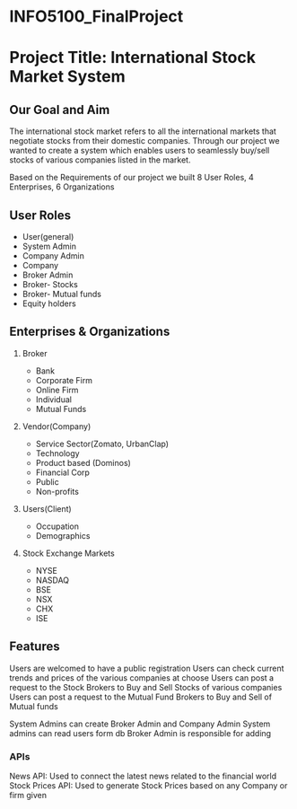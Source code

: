 # INFO5100_FinalProject

# Project Title: International Stock Market System 

## Our Goal and Aim 

The international stock market refers to all the international markets that negotiate stocks from their domestic companies. Through our project we wanted to create a system which enables users to seamlessly buy/sell stocks of various companies listed in the market. 

Based on the Requirements of our project we built 8 User Roles, 4 Enterprises, 6 Organizations

## User Roles

- User(general)
- System Admin
- Company Admin 
- Company
- Broker Admin
- Broker- Stocks
- Broker- Mutual funds
- Equity holders 

## Enterprises & Organizations

1. Broker
    - Bank 
    - Corporate Firm
    - Online Firm
    - Individual
    - Mutual Funds

2. Vendor(Company)
    - Service Sector(Zomato, UrbanClap)
    - Technology
    - Product based (Dominos)
    - Financial Corp
    - Public
    - Non-profits

3. Users(Client)
    - Occupation
    - Demographics

4. Stock Exchange Markets
    - NYSE
    - NASDAQ
    - BSE
    - NSX
    - CHX
    - ISE

## Features

Users are welcomed to have a public registration 
Users can check current trends and prices of the various companies at choose 
Users can post a request to the Stock Brokers to Buy and Sell Stocks of various companies
Users can post a request to the Mutual Fund Brokers to Buy and Sell of Mutual funds

System Admins can create Broker Admin and Company Admin
System admins can read users form db 
Broker Admin is responsible for adding 

### APIs
News API: Used to connect the latest news related to the financial world
Stock Prices API: Used to generate Stock Prices based on any Company or firm given




